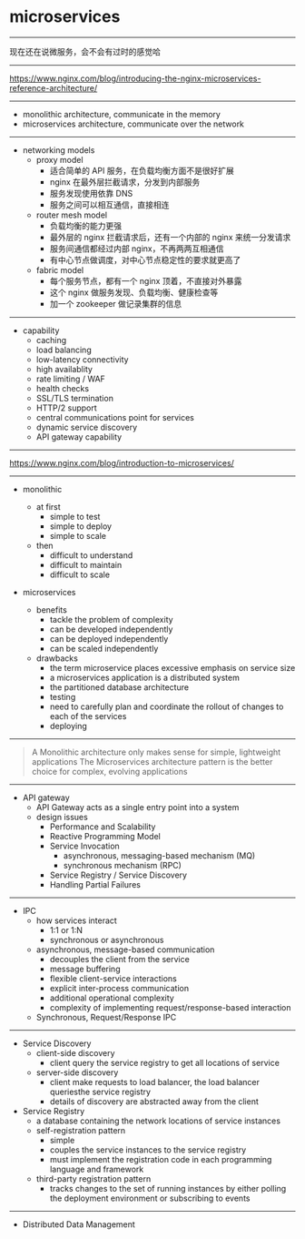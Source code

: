 # microservices

---

现在还在说微服务，会不会有过时的感觉哈

---

https://www.nginx.com/blog/introducing-the-nginx-microservices-reference-architecture/

---

- monolithic architecture, communicate in the memory
- microservices architecture, communicate over the network

---

- networking models
    - proxy model
        - 适合简单的 API 服务，在负载均衡方面不是很好扩展
        - nginx 在最外层拦截请求，分发到内部服务
        - 服务发现使用依靠 DNS
        - 服务之间可以相互通信，直接相连
    - router mesh model
        - 负载均衡的能力更强
        - 最外层的 nginx 拦截请求后，还有一个内部的 nginx 来统一分发请求
        - 服务间通信都经过内部 nginx，不再两两互相通信
        - 有中心节点做调度，对中心节点稳定性的要求就更高了
    - fabric model
        - 每个服务节点，都有一个 nginx 顶着，不直接对外暴露
        - 这个 nginx 做服务发现、负载均衡、健康检查等
        - 加一个 zookeeper 做记录集群的信息

---

- capability
    - caching
    - load balancing
    - low-latency connectivity
    - high availablity
    - rate limiting / WAF
    - health checks
    - SSL/TLS termination
    - HTTP/2 support
    - central communications point for services
    - dynamic service discovery
    - API gateway capability

---

https://www.nginx.com/blog/introduction-to-microservices/

---

- monolithic
    - at first
        - simple to test
        - simple to deploy
        - simple to scale
    - then
        - difficult to understand
        - difficult to maintain
        - difficult to scale

- microservices
    - benefits
        - tackle the problem of complexity
        - can be developed independently
        - can be deployed independently
        - can be scaled independently
    - drawbacks
        - the term microservice places excessive emphasis on service size
        - a microservices application is a distributed system
        - the partitioned database architecture
        - testing
        - need to carefully plan and coordinate the rollout of changes to each of the services
        - deploying

---

> A Monolithic architecture only makes sense for simple, lightweight applications
> The Microservices architecture pattern is the better choice for complex, evolving applications

---

- API gateway
    - API Gateway acts as a single entry point into a system
    - design issues
        - Performance and Scalability
        - Reactive Programming Model
        - Service Invocation
            - asynchronous, messaging-based mechanism (MQ)
            - synchronous mechanism (RPC)
        - Service Registry / Service Discovery
        - Handling Partial Failures

---

- IPC
    - how services interact
        - 1:1 or 1:N
        - synchronous or asynchronous
    - asynchronous, message-based communication
        - decouples the client from the service
        - message buffering
        - flexible client-service interactions
        - explicit inter-process communication
        - additional operational complexity
        - complexity of implementing request/response-based interaction
    - Synchronous, Request/Response IPC

---

- Service Discovery
    - client-side discovery
        - client query the service registry to get all locations of service
    - server-side discovery
        - client make requests to load balancer, the load balancer queriesthe service registry
        - details of discovery are abstracted away from the client
- Service Registry
    - a database containing the network locations of service instances
    - self-registration pattern
        - simple
        - couples the service instances to the service registry
        - must implement the registration code in each programming language and framework
    - third-party registration pattern
        - tracks changes to the set of running instances by either polling the deployment environment or subscribing to events

---

- Distributed Data Management
